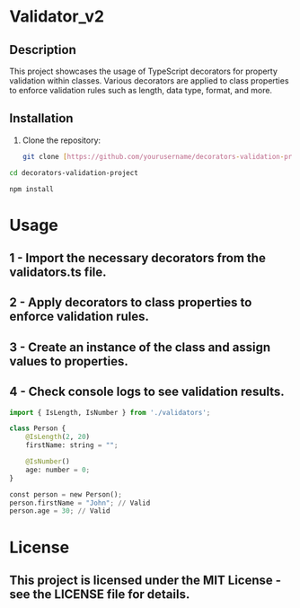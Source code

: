 # Validator_v2

## Description

This project showcases the usage of TypeScript decorators for property validation within classes. Various decorators are applied to class properties to enforce validation rules such as length, data type, format, and more.

## Installation

1. Clone the repository:

   ```bash
   git clone [https://github.com/yourusername/decorators-validation-project.git](https://github.com/noone313/Validator_v2.git)
   ```
```bash
cd decorators-validation-project
```
```bash
npm install
```

# Usage

## 1 - Import the necessary decorators from the validators.ts file.
## 2 - Apply decorators to class properties to enforce validation rules.
## 3 - Create an instance of the class and assign values to properties.
## 4 - Check console logs to see validation results.

```python
import { IsLength, IsNumber } from './validators'; 

class Person {
    @IsLength(2, 20)
    firstName: string = "";

    @IsNumber()
    age: number = 0;
}

const person = new Person();
person.firstName = "John"; // Valid
person.age = 30; // Valid
```

# License
## This project is licensed under the MIT License - see the LICENSE file for details.
